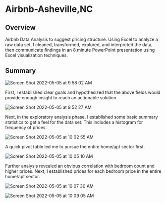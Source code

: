 # Airbnb-Asheville,NC

## Overview

Airbnb Data Analysis to suggest pricing structure.  Using Excel to analyze a raw data set, I cleaned, transformed, explored, and interpreted the data, then communicate findings in an 8 minute PowerPoint presentation using Excel visualization techniques.

## Summary

![Screen Shot 2022-05-05 at 9 58 02 AM](https://user-images.githubusercontent.com/100544761/166952217-94d35d85-12b2-4dab-a20c-ad5d647e37ca.png)

First, I established clear goals and hypothesized that the above fields would provide enough insight to reach an actionable solution.

![Screen Shot 2022-05-05 at 9 52 27 AM](https://user-images.githubusercontent.com/100544761/166952751-34a52212-9970-40ff-9814-a2e7dd6fa967.png)

Next, in the exploratory analysis phase, I established some basic summary statistics to get a feel for the data set.  This includes a histogram for frequency of prices.

![Screen Shot 2022-05-05 at 10 02 55 AM](https://user-images.githubusercontent.com/100544761/166953220-932d43ce-ce2b-4bc3-b8f9-f6e10ad203a3.png)

A quick pivot table led me to pursue the entire home/apt sector first.

![Screen Shot 2022-05-05 at 10 05 10 AM](https://user-images.githubusercontent.com/100544761/166953633-906285a2-6a36-4145-a1fc-98172dcefbfc.png)

Further analysis revealed an obvious correlation with bedroom count and higher prices.
Next, I established prices for each bedroom price in the entire home/apt sector.

![Screen Shot 2022-05-05 at 10 07 30 AM](https://user-images.githubusercontent.com/100544761/166954097-d196f6ad-0d24-405c-98af-289267238dd6.png)

![Screen Shot 2022-05-05 at 10 09 05 AM](https://user-images.githubusercontent.com/100544761/166954427-fcc30d91-ebf7-4865-b9f9-51f93269c0a7.png)


